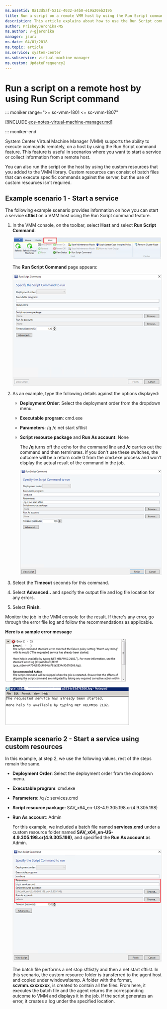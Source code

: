 ```yaml
---
ms.assetid: 8a13d5af-521c-4032-a4b0-e19a20eb2195
title: Run a script on a remote VMM host by using the Run Script command.
description: This article explains about how to use the Run Script command in System Center VMM to run scripts on a remote host.
author: PriskeyJeronika-MS
ms.author: v-gjeronika
manager: jsuri
ms.date: 04/01/2018
ms.topic: article
ms.service: system-center
ms.subservice: virtual-machine-manager
ms.custom: UpdateFrequency2
---
```


# Run a script on a remote host by using Run Script command

::: moniker range=">= sc-vmm-1801 <= sc-vmm-1807"

[!INCLUDE [eos-notes-virtual-machine-manager.md](../includes/eos-notes-virtual-machine-manager.md)]

::: moniker-end

 System Center Virtual Machine Manager (VMM) supports the ability to execute commands remotely, on a host by using the Run Script command feature. This feature is useful in scenarios where you want to start a service or collect information from a remote host.

 You can also run the script on the host by using the custom resources that you added to the VMM library. Custom resources can consist of batch files that can execute specific commands against the server, but the use of custom resources isn't required.


## Example scenario 1 - Start a service
The following example scenario provides information on how you can start a service **sftlist** on a VMM host using the Run Script command feature.

1. In the VMM console, on the toolbar, select  **Host** and select **Run Script Command**.

    ![Screenshot of the Host.](media/run-script-command/host-selection.png)

    The **Run Script Command** page appears:

    ![Screenshot of Run Script Command.](media/run-script-command/run-script-window.png)

2. As an example, type the following details against the options displayed:

   - **Deployment Order**: Select the deployment order from the dropdown menu.
   - **Executable program**: cmd.exe
   - **Parameters**: /q /c net start sftlist
   - **Script resource package** and **Run As account**: None

     The **/q** turns off the echo for the command line and **/c** carries out the command and then terminates. If you don't use these switches, the outcome will be a return code 0 from the cmd.exe process and won't display the actual result of the command in the job.

     ![Screenshot of the run script form.](media/run-script-command/run-script-filled.png)

3. Select the **Timeout** seconds for this command.

4. Select **Advanced..** and specify the output file and log file location for any errors.

5. Select **Finish**.

Monitor the job in the VMM console for the result. If there's any error, go through the error file log and follow the recommendations as applicable.

**Here is a sample error message**

![Screenshot of the error message.](media/run-script-command/sample-error-message.png)

![Screenshot of the error help.](media/run-script-command/error-help.png)

## Example scenario 2 - Start a service using custom resources

In this example, at step 2, we use the following values, rest of the steps remain the same.

- **Deployment Order**: Select the deployment order from the dropdown menu.
- **Executable program**: cmd.exe
- **Parameters**: /q /c services.cmd
- **Script resource package**: SAV_x64_en-US-4.9.305.198.cr(4.9.305.198)
- **Run As account**: Admin

  For this example, we included a batch file named **services.cmd** under a custom resource folder named **SAV_x64_en-US-4.9.305.198.cr(4.9.305.198)**, and specified the **Run As account** as Admin.

  ![Screenshot of the run script custom form.](media/run-script-command/run-script-filled-custom.png)

    The batch file performs a net stop sftlist/y and then a net start sftlist.
    In this scenario, the custom resource folder is transferred to the agent host and copied under windows\temp. A folder with the format, **scvmm.xxxxxxxx**, is  created to contain all the files. From here, it executes the batch file and the agent returns the corresponding outcome to VMM and displays it in the job. If the script generates an error, it creates a log under the specified location.
